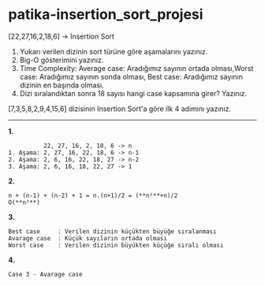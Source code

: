 # patika-insertion_sort_projesi

[22,27,16,2,18,6] -> Insertion Sort

1. Yukarı verilen dizinin sort türüne göre aşamalarını yazınız. 
2. Big-O gösterimini yazınız.
3. Time Complexity: Average case: Aradığımız sayının ortada olması,Worst case: Aradığımız sayının sonda olması, Best case: Aradığımız sayının dizinin en başında olması.
4. Dizi sıralandıktan sonra 18 sayısı hangi case kapsamına girer? Yazınız.


[7,3,5,8,2,9,4,15,6] dizisinin Insertion Sort'a göre ilk 4 adımını yazınız.

---

**1.**
```
          22, 27, 16, 2, 18, 6 -> n
1. Aşama: 2, 27, 16, 22, 18, 6 -> n-1
2. Aşama: 2, 6, 16, 22, 18, 27 -> n-2
3. Aşama: 2, 6, 16, 18, 22, 27 -> 1
```
**2.**
```
n + (n-1) + (n-2) + 1 = n.(n+1)/2 = (**n²**+n)/2 
O(**n²**)
```
**3.**
```
Best case     : Verilen dizinin küçükten büyüğe sıralanması
Avarage case  : Küçük sayıların ortada olması
Worst case    : Verilen dizinin büyükten küçüğe sıralı olması
```
**4.**
```
Case 3 - Avarage case
```
